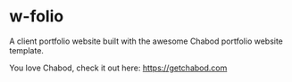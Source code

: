 # w-folio

A client portfolio website built with the awesome Chabod portfolio website template.

You love Chabod, check it out here: https://getchabod.com
